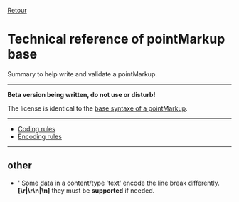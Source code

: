<a name="return">[Retour](../)</a>

# Technical reference of pointMarkup base

Summary to help write and validate a pointMarkup.

***

**Beta version being written, do not use or disturb!**

The license is identical to the [base syntaxe of a pointMarkup](../).  

***

- [Coding rules]("coding)
- [Encoding rules]("encoding)

***

## other

- ' Some data in a content/type 'text' encode the line break differently.  
**[\r|\r\n|\n]** they must be **supported** if needed. 